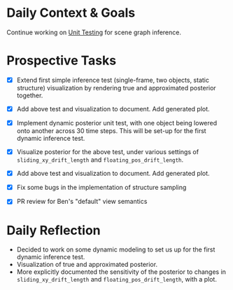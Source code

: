 # Daily Context & Goals

Continue working on [Unit Testing](GenSceneDerenderUnitTesting.md) for scene graph inference.


# Prospective Tasks

* [X] Extend first simple inference test (single-frame, two objects, static
      structure) visualization by rendering true and approximated posterior
      together.
* [X] Add above test and visualization to document. Add generated plot.
* [X] Implement dynamic posterior unit test, with one object being lowered onto
      another across 30 time steps. This will be set-up for the first dynamic
      inference test.
* [X] Visualize posterior for the above test, under various settings of
      `sliding_xy_drift_length` and `floating_pos_drift_length`.
* [X] Add above test and visualization to document. Add generated plot.
* [X] Fix some bugs in the implementation of structure sampling
* [X] PR review for Ben's "default" view semantics


# Daily Reflection

* Decided to work on some dynamic modeling to set us up for the first dynamic
  inference test.
* Visualization of true and approximated posterior.
* More explicitly documented the sensitivity of the posterior to changes in
  `sliding_xy_drift_length` and `floating_pos_drift_length`, with a plot.
